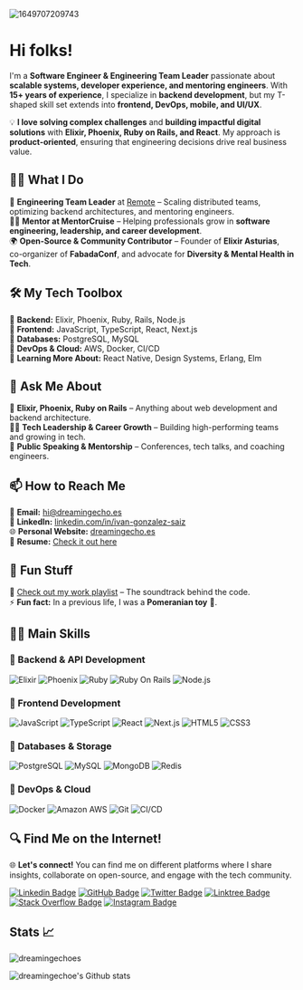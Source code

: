 ![1649707209743](https://user-images.githubusercontent.com/4928335/170882671-07624be5-b7c7-42a1-ad47-fd51e741501e.jpeg)

# Hi folks!  

I'm a **Software Engineer & Engineering Team Leader** passionate about **scalable systems, developer experience, and mentoring engineers**. With **15+ years of experience**, I specialize in **backend development**, but my T-shaped skill set extends into **frontend, DevOps, mobile, and UI/UX**.  

💡 **I love solving complex challenges** and **building impactful digital solutions** with **Elixir, Phoenix, Ruby on Rails, and React**. My approach is **product-oriented**, ensuring that engineering decisions drive real business value.  

## 👨‍💻 What I Do  
🏢 **Engineering Team Leader** at [Remote](https://remote.com) – Scaling distributed teams, optimizing backend architectures, and mentoring engineers.  
🧑‍🏫 **Mentor at MentorCruise** – Helping professionals grow in **software engineering, leadership, and career development**.  
🌍 **Open-Source & Community Contributor** – Founder of **Elixir Asturias**, co-organizer of **FabadaConf**, and advocate for **Diversity & Mental Health in Tech**.  

## 🛠️ My Tech Toolbox  
🔹 **Backend:** Elixir, Phoenix, Ruby, Rails, Node.js  
🔹 **Frontend:** JavaScript, TypeScript, React, Next.js  
🔹 **Databases:** PostgreSQL, MySQL  
🔹 **DevOps & Cloud:** AWS, Docker, CI/CD  
🔹 **Learning More About:** React Native, Design Systems, Erlang, Elm  

## 💬 Ask Me About  
🚀 **Elixir, Phoenix, Ruby on Rails** – Anything about web development and backend architecture.  
🧑‍💻 **Tech Leadership & Career Growth** – Building high-performing teams and growing in tech.  
🎤 **Public Speaking & Mentorship** – Conferences, tech talks, and coaching engineers.  

## 📫 How to Reach Me  
📩 **Email:** hi@dreamingecho.es  
💼 **LinkedIn:** [linkedin.com/in/ivan-gonzalez-saiz](https://linkedin.com/in/ivan-gonzalez-saiz)  
🌐 **Personal Website:** [dreamingecho.es](https://dreamingecho.es)  
📄 **Resume:** [Check it out here](https://drive.google.com/file/d/1GDKvoJR89XAWZlaI-UZjtwE_hEpsZJfs/view?usp=drive_link)  

## 🎵 Fun Stuff  
🎵 [Check out my work playlist](https://open.spotify.com/playlist/4Hppv1D8FYJd10TjoUz04e?si=8npxOv8dSw2qP433IsvXaw) – The soundtrack behind the code.  
⚡ **Fun fact:** In a previous life, I was a **Pomeranian toy** 🐶.  

## 🧑‍💻 Main Skills  

### 🔹 Backend & API Development  
![Elixir](https://img.shields.io/badge/-Elixir-4e2a8e?style=flat-square&logo=elixir)
![Phoenix](https://img.shields.io/badge/-Phoenix-4e2a8e?style=flat-square&logo=elixir)
![Ruby](https://img.shields.io/badge/-Ruby-CC342D?style=flat-square&logo=ruby)
![Ruby On Rails](https://img.shields.io/badge/-Rails-D30001?style=flat-square&logo=ruby-on-rails)
![Node.js](https://img.shields.io/badge/-Node.js-339933?style=flat-square&logo=node.js)

### 🔹 Frontend Development  
![JavaScript](https://img.shields.io/badge/-JavaScript-F7DF1E?style=flat-square&logo=javascript&logoColor=black)
![TypeScript](https://img.shields.io/badge/-TypeScript-3178C6?style=flat-square&logo=typescript)
![React](https://img.shields.io/badge/-React-61DAFB?style=flat-square&logo=react&logoColor=black)
![Next.js](https://img.shields.io/badge/-Next.js-000000?style=flat-square&logo=next.js)
![HTML5](https://img.shields.io/badge/-HTML5-E34F26?style=flat-square&logo=html5&logoColor=white)
![CSS3](https://img.shields.io/badge/-CSS3-1572B6?style=flat-square&logo=css3)

### 🔹 Databases & Storage  
![PostgreSQL](https://img.shields.io/badge/-PostgreSQL-336791?style=flat-square&logo=postgresql&logoColor=white)
![MySQL](https://img.shields.io/badge/-MySQL-4479A1?style=flat-square&logo=mysql&logoColor=white)
![MongoDB](https://img.shields.io/badge/-MongoDB-47A248?style=flat-square&logo=mongodb&logoColor=white)
![Redis](https://img.shields.io/badge/-Redis-DC382D?style=flat-square&logo=redis&logoColor=white)

### 🔹 DevOps & Cloud  
![Docker](https://img.shields.io/badge/-Docker-2496ED?style=flat-square&logo=docker&logoColor=white)
![Amazon AWS](https://img.shields.io/badge/Amazon%20AWS-232F3E?style=flat-square&logo=amazon-aws)
![Git](https://img.shields.io/badge/-Git-F05032?style=flat-square&logo=git&logoColor=white)
![CI/CD](https://img.shields.io/badge/-CI/CD-0A66C2?style=flat-square&logo=githubactions&logoColor=white)

## 🔍 Find Me on the Internet!  

🌐 **Let's connect!** You can find me on different platforms where I share insights, collaborate on open-source, and engage with the tech community.  

[![Linkedin Badge](https://img.shields.io/badge/-LinkedIn-0A66C2?style=flat-square&logo=linkedin&logoColor=white)](https://www.linkedin.com/in/ivan-gonzalez-saiz/)
[![GitHub Badge](https://img.shields.io/badge/-GitHub-181717?style=flat-square&logo=github&logoColor=white)](https://github.com/dreamingechoes)
[![Twitter Badge](https://img.shields.io/badge/-Twitter-1D9BF0?style=flat-square&logo=twitter&logoColor=white)](https://twitter.com/dreamingechoes)
[![Linktree Badge](https://img.shields.io/badge/-Linktree-2ED3BA?style=flat-square&logo=linktree&logoColor=white)](https://linktr.ee/dreamingechoes)
[![Stack Overflow Badge](https://img.shields.io/badge/-Stack%20Overflow-f48024?style=flat-square&logo=stackoverflow&logoColor=white)](https://stackoverflow.com/users/5218888)
[![Instagram Badge](https://img.shields.io/badge/-Instagram-E4405F?style=flat-square&logo=instagram&logoColor=white)](https://instagram.com/dreamingechoes)

## Stats 📈

<img src="https://komarev.com/ghpvc/?username=dreamingechoes&label=Profile%20views&color=0e75b6&style=flat" alt="dreamingechoes" /> </p>
![dreamingechoe's Github stats](https://github-readme-stats.vercel.app/api?username=dreamingechoes&show_icons=true&count_private=true)
